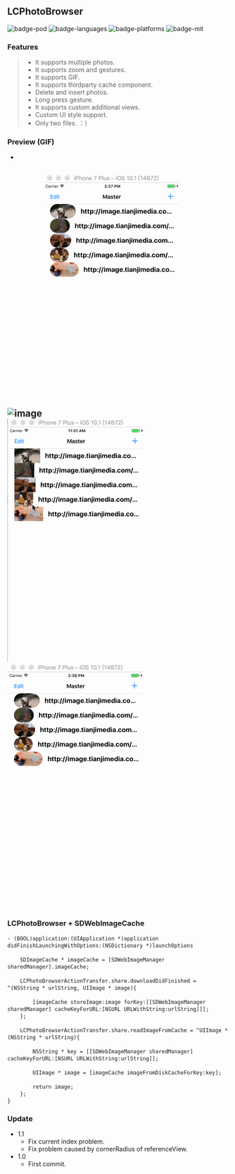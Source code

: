 ## LCPhotoBrowser 

![badge-pod] ![badge-languages] ![badge-platforms] ![badge-mit]

### Features
> * It supports multiple photos.
> * It supports zoom and gestures.
> * It supports GIF.
> * It supports thirdparty cache component.
> * Delete and insert photos.
> * Long press gesture.
> * It supports custom additional views.
> * Custom UI style support.
> * Only two files. ：）
 
### Preview (GIF)
-
![image](https://github.com/titman/Pictures-of-the-warehouse/blob/master/LCPhotoBrowser1.gif?raw=false)  ![image](https://github.com/titman/Pictures-of-the-warehouse/blob/master/LCPhotoBrowser3.gif?raw=false)
![image](https://github.com/titman/Pictures-of-the-warehouse/blob/master/LCPhotoBrowser2.gif?raw=false)  ![image](https://github.com/titman/Pictures-of-the-warehouse/blob/master/LCPhotoBrowser4.gif?raw=false)
-

### LCPhotoBrowser + SDWebImageCache

```objc
- (BOOL)application:(UIApplication *)application didFinishLaunchingWithOptions:(NSDictionary *)launchOptions

    SDImageCache * imageCache = [SDWebImageManager sharedManager].imageCache;
    
    LCPhotoBrowserActionTransfer.share.downloadDidFinished = ^(NSString * urlString, UIImage * image){
        
        [imageCache storeImage:image forKey:[[SDWebImageManager sharedManager] cacheKeyForURL:[NSURL URLWithString:urlString]]];
    };
    
    LCPhotoBrowserActionTransfer.share.readImageFromCache = ^UIImage *(NSString * urlString){
        
        NSString * key = [[SDWebImageManager sharedManager] cacheKeyForURL:[NSURL URLWithString:urlString]];
        
        UIImage * image = [imageCache imageFromDiskCacheForKey:key];
        
        return image;
    };
}
```

### Update

 - 1.1
    * Fix current index problem.
    * Fix problem caused by cornerRadius of referenceView. 
 - 1.0
    * First commit.


[badge-platforms]: https://img.shields.io/badge/platforms-iOS-lightgrey.svg
[badge-pod]: https://img.shields.io/cocoapods/v/LCPhotoBrowser.svg?label=version
[badge-languages]: https://img.shields.io/badge/languages-ObjC-orange.svg
[badge-mit]: https://img.shields.io/badge/license-MIT-blue.svg
